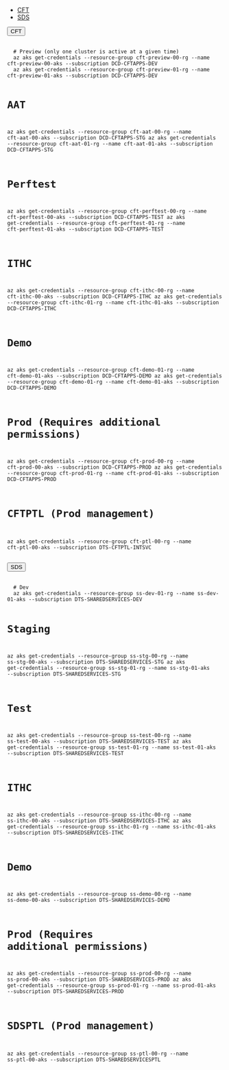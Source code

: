 <div class="platform-selector" id="troubleshooting-clusters" data-module="app-tabs">
  <ul class="app-tabs" role="tablist">
    <li class="app-tabs__item js-tabs__item js-tabs__item--open" role="presentation">
      <a href="#troubleshooting-cft" role="tab" aria-controls="troubleshooting-cft" aria-expanded="false">
        CFT
      </a>
    </li>
    <li class="app-tabs__item js-tabs__item app-tabs__item--current" role="presentation">
      <a href="#troubleshooting-sds" role="tab" aria-controls="troubleshooting-sds" aria-expanded="true">
      SDS
      </a>
    </li>
  </ul>
  <div class="app-tabs__heading js-tabs__heading">
    <button aria-controls="troubleshooting-cft" class="app-tabs__heading-button">CFT</button>
  </div>
  <div class="app-tabs__container js-tabs__container app-tabs__container--hidden" id="troubleshooting-cft" role="tabpanel" aria-hidden="true">
    <div class="app-example__code">
      <pre data-module="app-copy" tabindex="0">
        <code>
  # Preview (only one cluster is active at a given time)
  az aks get-credentials --resource-group cft-preview-00-rg --name cft-preview-00-aks --subscription DCD-CFTAPPS-DEV
  az aks get-credentials --resource-group cft-preview-01-rg --name cft-preview-01-aks --subscription DCD-CFTAPPS-DEV

  # AAT
  az aks get-credentials --resource-group cft-aat-00-rg --name cft-aat-00-aks --subscription DCD-CFTAPPS-STG
  az aks get-credentials --resource-group cft-aat-01-rg --name cft-aat-01-aks --subscription DCD-CFTAPPS-STG

  # Perftest
  az aks get-credentials --resource-group cft-perftest-00-rg --name cft-perftest-00-aks --subscription DCD-CFTAPPS-TEST
  az aks get-credentials --resource-group cft-perftest-01-rg --name cft-perftest-01-aks --subscription DCD-CFTAPPS-TEST

  # ITHC
  az aks get-credentials --resource-group cft-ithc-00-rg --name cft-ithc-00-aks --subscription DCD-CFTAPPS-ITHC
  az aks get-credentials --resource-group cft-ithc-01-rg --name cft-ithc-01-aks --subscription DCD-CFTAPPS-ITHC
  
  # Demo
  az aks get-credentials --resource-group cft-demo-01-rg --name cft-demo-01-aks --subscription DCD-CFTAPPS-DEMO
  az aks get-credentials --resource-group cft-demo-01-rg --name cft-demo-01-aks --subscription DCD-CFTAPPS-DEMO
  
  # Prod (Requires additional permissions)
  az aks get-credentials --resource-group cft-prod-00-rg --name cft-prod-00-aks --subscription DCD-CFTAPPS-PROD
  az aks get-credentials --resource-group cft-prod-01-rg --name cft-prod-01-aks --subscription DCD-CFTAPPS-PROD
  
  # CFTPTL (Prod management)
  az aks get-credentials --resource-group cft-ptl-00-rg --name cft-ptl-00-aks --subscription DTS-CFTPTL-INTSVC
</code></pre>
    </div>
  </div>
  
  <div class="app-tabs__heading js-tabs__heading app-tabs__heading--current">
    <button aria-controls="troubleshooting-sds" class="app-tabs__heading-button" aria-expanded="true">SDS</button>
  </div>

  <div class="app-tabs__container js-tabs__container" id="troubleshooting-sds" role="tabpanel" aria-hidden="false">
    <div>
      <pre data-module="app-copy" tabindex="0">
        <code>
  # Dev
  az aks get-credentials --resource-group ss-dev-01-rg --name ss-dev-01-aks --subscription DTS-SHAREDSERVICES-DEV
  
  # Staging
  az aks get-credentials --resource-group ss-stg-00-rg --name ss-stg-00-aks --subscription DTS-SHAREDSERVICES-STG
  az aks get-credentials --resource-group ss-stg-01-rg --name ss-stg-01-aks --subscription DTS-SHAREDSERVICES-STG

  # Test
  az aks get-credentials --resource-group ss-test-00-rg --name ss-test-00-aks --subscription DTS-SHAREDSERVICES-TEST
  az aks get-credentials --resource-group ss-test-01-rg --name ss-test-01-aks --subscription DTS-SHAREDSERVICES-TEST
  
  # ITHC
  az aks get-credentials --resource-group ss-ithc-00-rg --name ss-ithc-00-aks --subscription DTS-SHAREDSERVICES-ITHC
  az aks get-credentials --resource-group ss-ithc-01-rg --name ss-ithc-01-aks --subscription DTS-SHAREDSERVICES-ITHC
  
  # Demo
  az aks get-credentials --resource-group ss-demo-00-rg --name ss-demo-00-aks --subscription DTS-SHAREDSERVICES-DEMO
  
  # Prod (Requires additional permissions)
  az aks get-credentials --resource-group ss-prod-00-rg --name ss-prod-00-aks --subscription DTS-SHAREDSERVICES-PROD
  az aks get-credentials --resource-group ss-prod-01-rg --name ss-prod-01-aks --subscription DTS-SHAREDSERVICES-PROD
  
  # SDSPTL (Prod management)
  az aks get-credentials --resource-group ss-ptl-00-rg --name ss-ptl-00-aks --subscription DTS-SHAREDSERVICESPTL  
</code></pre>
    </div>
  </div>
</div>
